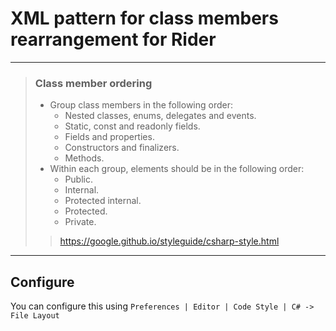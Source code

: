 # XML pattern for class members rearrangement for Rider
___
>### Class member ordering
> + Group class members in the following order:
>   + Nested classes, enums, delegates and events.
>   + Static, const and readonly fields.
>   + Fields and properties.
>   + Constructors and finalizers.
>   + Methods.
> + Within each group, elements should be in the following order:
>   + Public.
>   + Internal.
>   + Protected internal.
>   + Protected.
>   + Private.
>> https://google.github.io/styleguide/csharp-style.html
___
## Configure
You can configure this using ```Preferences | Editor | Code Style | C# -> File Layout```